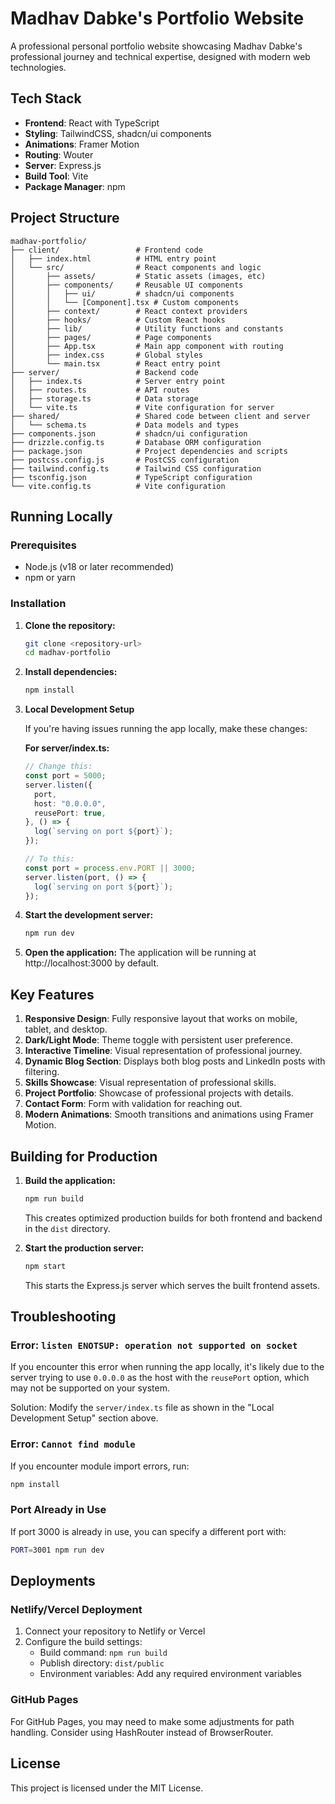 # Madhav Dabke's Portfolio Website

A professional personal portfolio website showcasing Madhav Dabke's professional journey and technical expertise, designed with modern web technologies.

## Tech Stack

- **Frontend**: React with TypeScript
- **Styling**: TailwindCSS, shadcn/ui components
- **Animations**: Framer Motion
- **Routing**: Wouter
- **Server**: Express.js 
- **Build Tool**: Vite
- **Package Manager**: npm

## Project Structure

```
madhav-portfolio/
├── client/                 # Frontend code
│   ├── index.html          # HTML entry point
│   └── src/                # React components and logic
│       ├── assets/         # Static assets (images, etc)
│       ├── components/     # Reusable UI components
│       │   ├── ui/         # shadcn/ui components
│       │   └── [Component].tsx # Custom components
│       ├── context/        # React context providers
│       ├── hooks/          # Custom React hooks
│       ├── lib/            # Utility functions and constants
│       ├── pages/          # Page components
│       ├── App.tsx         # Main app component with routing
│       ├── index.css       # Global styles
│       └── main.tsx        # React entry point
├── server/                 # Backend code
│   ├── index.ts            # Server entry point
│   ├── routes.ts           # API routes
│   ├── storage.ts          # Data storage 
│   └── vite.ts             # Vite configuration for server
├── shared/                 # Shared code between client and server
│   └── schema.ts           # Data models and types
├── components.json         # shadcn/ui configuration
├── drizzle.config.ts       # Database ORM configuration
├── package.json            # Project dependencies and scripts
├── postcss.config.js       # PostCSS configuration
├── tailwind.config.ts      # Tailwind CSS configuration
├── tsconfig.json           # TypeScript configuration
└── vite.config.ts          # Vite configuration
```

## Running Locally

### Prerequisites

- Node.js (v18 or later recommended)
- npm or yarn

### Installation

1. **Clone the repository:**
   ```bash
   git clone <repository-url>
   cd madhav-portfolio
   ```

2. **Install dependencies:**
   ```bash
   npm install
   ```

3. **Local Development Setup**

   If you're having issues running the app locally, make these changes:

   **For server/index.ts:**
   ```typescript
   // Change this:
   const port = 5000;
   server.listen({
     port,
     host: "0.0.0.0",
     reusePort: true,
   }, () => {
     log(`serving on port ${port}`);
   });

   // To this:
   const port = process.env.PORT || 3000;
   server.listen(port, () => {
     log(`serving on port ${port}`);
   });
   ```

4. **Start the development server:**
   ```bash
   npm run dev
   ```

5. **Open the application:**
   The application will be running at http://localhost:3000 by default.

## Key Features

1. **Responsive Design**: Fully responsive layout that works on mobile, tablet, and desktop.
2. **Dark/Light Mode**: Theme toggle with persistent user preference.
3. **Interactive Timeline**: Visual representation of professional journey.
4. **Dynamic Blog Section**: Displays both blog posts and LinkedIn posts with filtering.
5. **Skills Showcase**: Visual representation of professional skills.
6. **Project Portfolio**: Showcase of professional projects with details.
7. **Contact Form**: Form with validation for reaching out.
8. **Modern Animations**: Smooth transitions and animations using Framer Motion.

## Building for Production

1. **Build the application:**
   ```bash
   npm run build
   ```
   This creates optimized production builds for both frontend and backend in the `dist` directory.

2. **Start the production server:**
   ```bash
   npm start
   ```
   This starts the Express.js server which serves the built frontend assets.

## Troubleshooting

### Error: `listen ENOTSUP: operation not supported on socket`

If you encounter this error when running the app locally, it's likely due to the server trying to use `0.0.0.0` as the host with the `reusePort` option, which may not be supported on your system.

Solution: Modify the `server/index.ts` file as shown in the "Local Development Setup" section above.

### Error: `Cannot find module`

If you encounter module import errors, run:
```bash
npm install
```

### Port Already in Use

If port 3000 is already in use, you can specify a different port with:
```bash
PORT=3001 npm run dev
```

## Deployments

### Netlify/Vercel Deployment

1. Connect your repository to Netlify or Vercel
2. Configure the build settings:
   - Build command: `npm run build`
   - Publish directory: `dist/public`
   - Environment variables: Add any required environment variables

### GitHub Pages

For GitHub Pages, you may need to make some adjustments for path handling. Consider using HashRouter instead of BrowserRouter.

## License

This project is licensed under the MIT License.